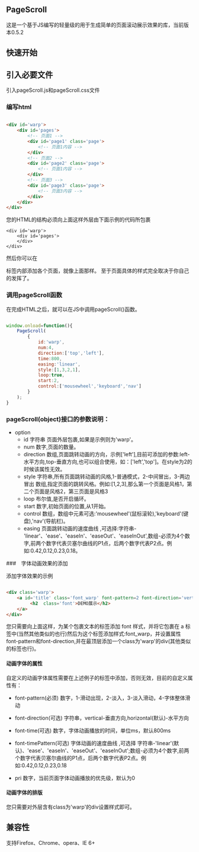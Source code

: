 ## PageScroll

这是一个基于JS编写的轻量级的用于生成简单的页面滚动展示效果的库，当前版本0.5.2


## 快速开始

## 引入必要文件

引入pageScroll.js和pageScroll.css文件


### 编写html

``` html

<div id='warp'>
	<div id='pages'>
		<!-- 页面1 -->
		<div id='page1' class='page'>
			<!-- 页面1内容 -->
		</div>
		<!-- 页面2 -->
		<div id='page2' class='page'>
			<!-- 页面1内容 -->
		</div>
		<!-- 页面3 -->
		<div id='page3' class='page'>
			<!-- 页面3内容 -->
		</div>
	</div>
</div>

```

您的HTML的结构必须向上面这样外层由下面示例的代码所包裹

```
<div id='warp'>
	<div id='pages'>
	</div>
</div>	

```

然后你可以在<div id='pages'></div>标签内部添加各个页面，就像上面那样。
至于页面具体的样式完全取决于你自己的发挥了。

### 调用pageScroll函数

在完成HTML之后，就可以在JS中调用pageScroll()函数。

``` js

window.onload=function(){
	PageScroll(
		{
			id:'warp',
			num:4,
			direction:['top','left'],
			time:800,
		    easing:'linear',
			style:[1,3,2,1],
			loop:true,
			start:2,
			control:['mousewheel','keyboard','nav']		
		}
	);
}

```

### pageScroll(object)接口的参数说明：

- option
	- id 字符串 页面外层包裹,如果是示例则为'warp'。
	- num 数字,页面的数量。
	- direction 数组,页面跳转动画的方向，示例['left'],目前可添加的参数:left-水平方向,top-垂直方向,也可以组合使用，如：['left','top']。在style为2的时候该属性无效。
	- style 字符串,所有页面跳转动画的风格,1-普通模式，2-中间冒出，3-两边冒出
数组,指定页面的跳转风格。例如:[1,2,3],那么第一个页面是风格1，第二个页面是风格2，第三页面是风格3
	- loop 布尔值,是否开启循环。
	- start 数字,初始页面的位置,从1开始。
	- control 数组，数组中元素可选:'mousewheel'(鼠标滚轮),'keyboard'(键盘),'nav'(导航栏)。
	- easing 页面跳转动画的速度曲线 ,可选择:字符串-'linear'、'ease'、'easeIn'、'easeOut'、'easeInOut',数组-必须为4个数字,前两个数字代表贝塞尔曲线的P1点，后两个数字代表P2点。例如:0.42,0.12,0.23,0.18。

###　字体动画效果的添加

添加字体效果的示例

``` html

<div class='warp'>
	<a id='title' class='font_warp' font-pattern=2 font-direction='vertical' pri=1>
		 <h2  class='font'>DEMO展示</h2>
	</a>
</div>
```

您只需要向上面这样，为某个包裹文本的标签添加 font 样式，并将它包裹在 a 标签中(当然其他类似的也行)然后为这个标签添加样式:font_warp，并设置属性font-pattern和font-direction,并在最顶层添加一个class为'warp'的div(其他类似的标签也行)。


#### 动画字体的属性

自定义的动画字体属性需要在上述例子的<a>标签中添加，否则无效，目前的自定义属性有：

- font-pattern(必须)  数字，1-滑动出现，2-淡入，3-淡入滑动，4-字体整体滑动

- font-direction(可选) 字符串，vertical-垂直方向,horizontal(默认)-水平方向

- font-time(可选) 数字，字体动画播放的时间，单位ms，默认800ms

- font-timePattern(可选) 字体动画的速度曲线 ,可选择 字符串-'linear'(默认)、'ease'、'easeIn'、'easeOut'、'easeInOut';数组-必须为4个数字,前两个数字代表贝塞尔曲线的P1点，后两个数字代表P2点。例如:0.42,0.12,0.23,0.18
 	
- pri 数字，当前页面字体动画播放的优先级，默认为0


#### 动画字体的排版

您只需要对外层含有class为'warp'的div设置样式即可。

## 兼容性

支持Firefox、Chrome、opera、IE 6+
